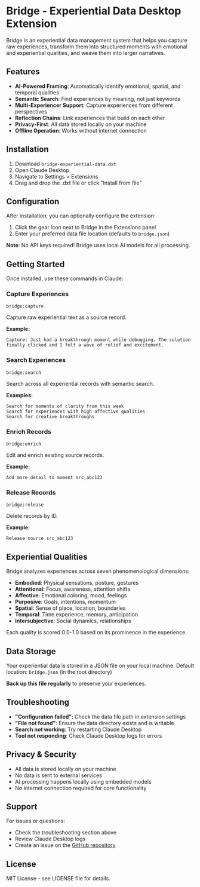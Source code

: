 # Bridge - Experiential Data Desktop Extension

Bridge is an experiential data management system that helps you capture raw experiences, transform them into structured moments with emotional and experiential qualities, and weave them into larger narratives.

## Features

- **AI-Powered Framing**: Automatically identify emotional, spatial, and temporal qualities
- **Semantic Search**: Find experiences by meaning, not just keywords
- **Multi-Experiencer Support**: Capture experiences from different perspectives
- **Reflection Chains**: Link experiences that build on each other
- **Privacy-First**: All data stored locally on your machine
- **Offline Operation**: Works without internet connection

## Installation

1. Download `bridge-experiential-data.dxt`
2. Open Claude Desktop
3. Navigate to Settings > Extensions
4. Drag and drop the .dxt file or click "Install from file"

## Configuration

After installation, you can optionally configure the extension:

1. Click the gear icon next to Bridge in the Extensions panel
2. Enter your preferred data file location (defaults to `bridge.json`)

**Note**: No API keys required! Bridge uses local AI models for all processing.

## Getting Started

Once installed, use these commands in Claude:

### Capture Experiences
```
bridge:capture
```
Capture raw experiential text as a source record.

**Example:**
```
Capture: Just had a breakthrough moment while debugging. The solution finally clicked and I felt a wave of relief and excitement.
```

### Search Experiences
```
bridge:search
```
Search across all experiential records with semantic search.

**Examples:**
```
Search for moments of clarity from this week
Search for experiences with high affective qualities
Search for creative breakthroughs
```

### Enrich Records
```
bridge:enrich
```
Edit and enrich existing source records.

**Example:**
```
Add more detail to moment src_abc123
```

### Release Records
```
bridge:release
```
Delete records by ID.

**Example:**
```
Release source src_abc123
```

## Experiential Qualities

Bridge analyzes experiences across seven phenomenological dimensions:

- **Embodied**: Physical sensations, posture, gestures
- **Attentional**: Focus, awareness, attention shifts
- **Affective**: Emotional coloring, mood, feelings
- **Purposive**: Goals, intentions, momentum
- **Spatial**: Sense of place, location, boundaries
- **Temporal**: Time experience, memory, anticipation
- **Intersubjective**: Social dynamics, relationships

Each quality is scored 0.0-1.0 based on its prominence in the experience.

## Data Storage

Your experiential data is stored in a JSON file on your local machine.
Default location: `bridge.json` (in the root directory)

**Back up this file regularly** to preserve your experiences.

## Troubleshooting

- **"Configuration failed"**: Check the data file path in extension settings
- **"File not found"**: Ensure the data directory exists and is writable
- **Search not working**: Try restarting Claude Desktop
- **Tool not responding**: Check Claude Desktop logs for errors

## Privacy & Security

- All data is stored locally on your machine
- No data is sent to external services
- AI processing happens locally using embedded models
- No internet connection required for core functionality

## Support

For issues or questions:
- Check the troubleshooting section above
- Review Claude Desktop logs
- Create an issue on the [GitHub repository](https://github.com/miguel-perez/bridge)

## License

MIT License - see LICENSE file for details. 
